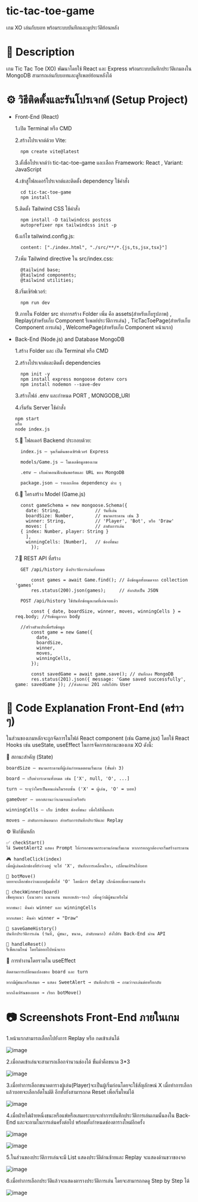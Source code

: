 # tic-tac-toe-game
เกม XO เล่นกับบอท พร้อมระบบบันทึกและดูประวัติย้อนหลัง

# 📄 Description

เกม Tic Tac Toe (XO) พัฒนาโดยใช้ React และ Express พร้อมระบบบันทึกประวัติเกมลงใน MongoDB สามารถเล่นกับบอทและดูรีเพลย์ย้อนหลังได้

# ⚙️ วิธีติดตั้งและรันโปรเจกต์ (Setup Project)

- Front-End (React)

	1.เปิด Terminal หรือ CMD
	
	2.สร้างโปรเจกต์ด้วย Vite:

  		npm create vite@latest
	
	3.ตั้งชื่อโปรเจกต์ว่า tic-tac-toe-game และเลือก Framework: React , Variant: JavaScript

	4.เข้าสู่โฟลเดอร์โปรเจกต์และติดตั้ง dependency ใช้คำสั่ง

  		cd tic-tac-toe-game
  		npm install

	5.ติดตั้ง Tailwind CSS ใช้คำสั่ง

  		npm install -D tailwindcss postcss
  		autoprefixer npx tailwindcss init -p

	6.แก้ไข tailwind.config.js:

  		content: ["./index.html", "./src/**/*.{js,ts,jsx,tsx}"]

	7.เพิ่ม Tailwind directive ใน src/index.css:
  
		@tailwind base;
		@tailwind components;
		@tailwind utilities;

	8.เริ่มเซิร์ฟเวอร์:

		npm run dev

	9.ภายใน Folder src ทำการสร้าง Folder เพิ่ม คือ assets(สำหรับเก็บรูปภาพ) , Replay(สำหรับเก็บ Component รีเพลย์ประวัติการเล่น) ,
  TicTacToePage(สำหรับเก็บ Component การเล่น) , WelcomePage(สำหรับเก็บ Component หน้าแรก)





- Back-End (Node.js) and Database MongoDB

  1.สร้าง Folder และ เปิด Terminal หรือ CMD

	2.สร้างโปรเจกต์และติดตั้ง dependencies

		npm init -y
		npm install express mongoose dotenv cors
		npm install nodemon --save-dev

	3.สร้างไฟล์ .env และกำหนด PORT , MONGODB_URI

	4.เริ่มรัน Server ใช้คำสั่ง

	  npm start
	  หรือ
	  node index.js

	5.📁 โฟลเดอร์ Backend ประกอบด้วย:

		index.js – จุดเริ่มต้นของเซิร์ฟเวอร์ Express
	
		models/Game.js – โมเดลข้อมูลของเกม
		
		.env – เก็บค่าคอนฟิกเช่นพอร์ตและ URL ของ MongoDB
		
		package.json – รายละเอียด dependency ต่าง ๆ

	6.📁 โครงสร้าง Model (Game.js)

		const gameSchema = new mongoose.Schema({
		  date: String,             // วันที่เล่น
		  boardSize: Number,        // ขนาดกระดาน เช่น 3
		  winner: String,           // 'Player', 'Bot', หรือ 'Draw'
		  moves: [                  // ลำดับการเล่น
	    { index: Number, player: String }
		  ],
		  winningCells: [Number],   // ช่องที่ชนะ
			});

	7.📡 REST API ที่สร้าง
  
		GET /api/history ดึงประวัติการเล่นทั้งหมด

			const games = await Game.find(); // ดึงข้อมูลทั้งหมดจาก collection 'games'
			res.status(200).json(games);     // ส่งกลับเป็น JSON
		
		POST /api/history ใช้บันทึกข้อมูลเกมที่เล่นจบแล้ว

		    const { date, boardSize, winner, moves, winningCells } = req.body; //รับข้อมูลจาก body
		
		//สร้างตัวแปรเพื่อรับข้อมูล
		    const game = new Game({
		      date,
		      boardSize,
		      winner,
		      moves,
		      winningCells,
		    });
		
		    const savedGame = await game.save(); // บันทึกลง MongoDB
		    res.status(201).json({ message: 'Game saved successfully', game: savedGame }); //ส่งสถานะ 201 กลับไปยัง User



# 📌 Code Explanation Front-End (คร่าว ๆ)
ในส่วนของเกมหลักจะถูกจัดการในไฟล์ React component (เช่น Game.jsx) โดยใช้ React Hooks เช่น useState, useEffect ในการจัดการสถานะของเกม XO ดังนี้:

🔁 สถานะสำคัญ (State)

	boardSize – ขนาดกระดานที่ผู้เล่นกำหนดตอนเริ่มเกม (ขั้นต่ำ 3)
	
	board – เก็บค่ากระดานทั้งหมด เช่น ['X', null, 'O', ...]
	
	turn – ระบุว่าใครเป็นคนเล่นในรอบนั้น ('X' = ผู้เล่น, 'O' = บอท)
	
	gameOver – บอกสถานะว่าเกมจบแล้วหรือยัง
	
	winningCells – เก็บ index ช่องที่ชนะ เพื่อใส่สีพื้นหลัง
	
	moves – ลำดับการเดินหมาก สำหรับการบันทึกประวัติและ Replay

⚙️ ฟังก์ชันหลัก

	✅ checkStart()
	ใช้ SweetAlert2 แสดง Prompt ให้กรอกขนาดกระดานก่อนเริ่มเกม หากกรอกถูกต้องจะเริ่มสร้างกระดาน
	
	🎮 handleClick(index)
	เมื่อผู้เล่นคลิกช่องที่ยังว่างอยู่ จะใส่ 'X', บันทึกการเคลื่อนไหว, เปลี่ยนเทิร์นให้บอท
	
	🤖 botMove()
	บอทจะเลือกช่องว่างแบบสุ่มเพื่อใส่ 'O' โดยมีการ delay เล็กน้อยเพื่อความสมจริง
	
	🏁 checkWinner(board)
	เช็คทุกแนว (แนวตรง แนวนอน ทแยงหลัก-รอง) เพื่อดูว่ามีผู้ชนะหรือไม่
	
	หากชนะ: คืนค่า winner และ winningCells
	
	หากเสมอ: คืนค่า winner = "Draw"
	
	💾 saveGameHistory()
	บันทึกประวัติการเล่น (วันที่, ผู้ชนะ, ขนาด, ลำดับหมาก) ส่งไปยัง Back-End ผ่าน API
	
	🔄 handleReset()
	รีเซ็ตเกมใหม่ โดยไม่ออกไปหน้าแรก

 🧪 การทำงานโดยรวมใน useEffect
 
	ติดตามการเปลี่ยนแปลงของ board และ turn
	
	หากมีผู้ชนะหรือเสมอ → แสดง SweetAlert → บันทึกประวัติ → ถามว่าจะเล่นต่อหรือกลับ
	
	หากถึงเทิร์นของบอท → เรียก botMove()

# 📷 Screenshots Front-End ภายในเกม

1.หน้าแรกสามารถเลือกไปยังการ Replay หรือ กดเข้าเล่นได้

![image](https://github.com/user-attachments/assets/a59fc791-c909-4006-a6f4-36a32544b86f)

2.เมื่อกดเข้าเล่นจะสามารถเลือกจำนวนช่องได้ ขั้นต่ำคือขนาด 3*3

![image](https://github.com/user-attachments/assets/c324d905-8563-4a7d-9290-b014beeaee72)

3.เมื่อทำการเลือกขนาดตารางผู้เล่น(Player)จะเป็นผู้เริ่มก่อนโดยจะใช้สัญลักษณ์ X เมื่อทำการเลือกแล้วบอทจะเลือกอัตโนมัติ อีกทั้งยังสามารถกด Reset เพื่อเริ่มใหม่ได้

![image](https://github.com/user-attachments/assets/88555590-beed-45d2-893c-0e15fee0a03b)

4.เมื่อฝ่ายใด่ฝ่ายหนึ่งชนะหรือแพ้หรือเสมอระบบจะทำการบันทึกประวัติการเล่นเกมนั้นลงใน Back-End และจะถามในการเล่นครั้งต่อไป พร้อมทั้งกำหนดช่องตารางใหม่อีกครั้ง

![image](https://github.com/user-attachments/assets/409f5f17-0239-4e72-b33b-ea9969dc3bf7)

![image](https://github.com/user-attachments/assets/d95011cf-d158-4058-878f-a4fd87820bcc)

5.ในส่วนของประวัติการเล่นจะมี List แสดงประวัติด้านซ้ายและ Replay จะแสดงด้านขวาของจอ

![image](https://github.com/user-attachments/assets/d0257b6c-3b38-4d6a-a4a0-cca99a55bb88)

6.เมื่อทำการเลือกประวัติแล้วจะแสดงตารางประวัติการเล่น โดยจะสามารถกดดู Step by Step ได้

![image](https://github.com/user-attachments/assets/9e67a642-8825-413c-81e8-00552d759c92)







